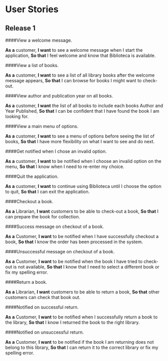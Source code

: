 # User Stories

## Release 1

####View a welcome message. 

**As a** customer, **I want** to see a welcome message when I start the application, **So that** I feel welcome and know that Biblioteca is available.

####View a list of books. 

**As a** customer, **I want** to see a list of all library books after the welcome message appears, **So that** I can browse for books I might want to check-out.

####View author and publication year on all books. 

**As a** customer, **I want** the list of all books to include each books Author and Year Published, **So that** I can be confident that I have found the book I am looking for. 

####View a main menu of options. 

**As a** customer, **I want** to see a menu of options before seeing the list of books, **So that** I have more flexibility on what I want to see and do next.

####Get notified when I chose an invalid option. 

**As a** customer, **I want** to be notified when I choose an invalid option on the menu, **So that** I know when I need to re-enter my choice.

####Quit the application. 

**As a** customer, **I want** to continue using Biblioteca until I choose the option to quit, **So that** I can exit the application.

####Checkout a book. 

**As a** Librarian, **I want** customers to be able to check-out a book, **So that** I can prepare the book for collection.

####Success message on checkout of a book. 

**As a** Customer, **I want** to be notified when I have successfully checkout a book, **So that** I know the order has been processed in the system.

####Unsuccessful message on checkout of a book. 

**As a** Customer, **I want** to be notified when the book I have tried to check-out is not available, **So that** I know that I need to select a different book or fix my spelling error.

####Return a book. 

**As a** Librarian, **I want** customers to be able to return a book, **So that** other customers can check that book out.

####Notified on successful return. 

**As a** Customer, **I want** to be notified when I successfully return a book to the library, **So that** I know I returned the book to the right library.

####Notified on unsuccessful return. 

**As a** Customer, **I want** to be notified if the book I am returning does not belong to this library, **So that** I can return it to the correct library or fix my spelling error.

